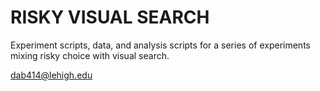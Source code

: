 # RISKY VISUAL SEARCH

Experiment scripts, data, and analysis scripts for a series of experiments mixing risky choice with visual search.  

dab414@lehigh.edu
